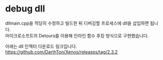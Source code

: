 # debug dll
dllmain.cpp을 적당히 수정하고 빌드한 뒤 디버깅할 프로세스에 dll을 삽입하면 됩니다.  
마이크로소프트의 Detours를 이용해 인라인 함수 후킹 방식으로 구현했습니다.  
  
아래는 dll 인젝터 다운로드 링크입니다.  
https://github.com/DarthTon/Xenos/releases/tag/2.3.2